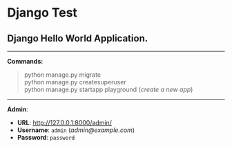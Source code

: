 # Django Test

## Django Hello World Application.

---

**Commands:**


> python manage.py migrate <br>
> python manage.py createsuperuser <br>
> python manage.py startapp playground (_create a new app_)
---

**Admin**: 

- **URL**: <http://127.0.0.1:8000/admin/> 
- **Username**: `admin` (_admin@example.com_)
- **Password**: `password`




